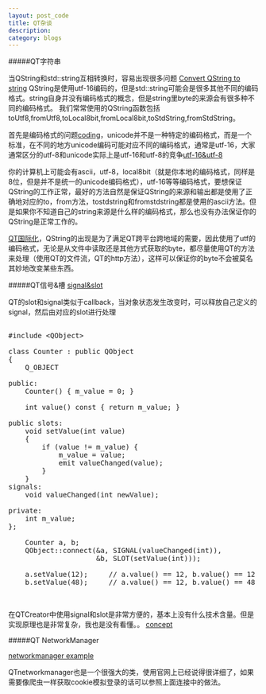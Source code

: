 ```yaml
---
layout: post_code
title: QT杂谈
description: 
category: blogs
---
```


#####QT字符串

当QString和std::string互相转换时，容易出现很多问题
[Convert QString to string](http://stackoverflow.com/questions/4214369/how-to-convert-qstring-to-stdstring)
QString是使用utf-16编码的，但是std::string可能会是很多其他不同的编码格式。string自身并没有编码格式的概念，但是string里byte的来源会有很多种不同的编码格式。
我们常常使用的QString函数包括toUtf8,fromUtf8,toLocal8bit,fromLocal8bit,toStdString,fromStdString。

首先是编码格式的问题[coding](http://stackoverflow.com/questions/700187/unicode-utf-ascii-ansi-format-differences)，unicode并不是一种特定的编码格式，而是一个标准，在不同的地方unicode编码可能对应不同的编码格式，通常是utf-16，大家通常区分的utf-8和unicode实际上是utf-16和utf-8的竞争[utf-16&utf-8](http://stackoverflow.com/questions/4655250/difference-between-utf-8-and-utf-16)

你的计算机上可能会有ascii，utf-8，local8bit（就是你本地的编码格式，同样是8位，但是并不是统一的unicode编码格式），utf-16等等编码格式，要想保证QString的工作正常，最好的方法自然是保证QString的来源和输出都是使用了正确地对应的to，from方法，tostdstring和fromstdstring都是使用的ascii方法。但是如果你不知道自己的string来源是什么样的编码格式，那么也没有办法保证你的QString是正常工作的。

[QT国际化](http://www.kuqin.com/qtdocument/i18n.html)，QString的出现是为了满足QT跨平台跨地域的需要，因此使用了utf的编码格式，无论是从文件中读取还是其他方式获取的byte，都尽量使用QT的方法来处理（使用QT的文件流，QT的http方法），这样可以保证你的byte不会被莫名其妙地改变某些东西。



#####QT信号&槽
[signal&slot](http://doc.qt.io/qt-4.8/signalsandslots.html)

QT的slot和signal类似于callback，当对象状态发生改变时，可以释放自己定义的signal，然后由对应的slot进行处理

<pre class="brush: cpp">

#include &lt;QObject>

class Counter : public QObject
{
    Q_OBJECT

public:
    Counter() { m_value = 0; }

    int value() const { return m_value; }

public slots:
    void setValue(int value)
    {
        if (value != m_value) {
            m_value = value;
            emit valueChanged(value);
        }
    }
signals:
    void valueChanged(int newValue);

private:
    int m_value;
};

    Counter a, b;
    QObject::connect(&a, SIGNAL(valueChanged(int)),
                     &b, SLOT(setValue(int)));

    a.setValue(12);     // a.value() == 12, b.value() == 12
    b.setValue(48);     // a.value() == 12, b.value() == 48


</pre>



在QTCreator中使用signal和slot是非常方便的，基本上没有什么技术含量。但是实现原理也是非常复杂，我也是没有看懂。。
[concept](http://woboq.com/blog/how-qt-signals-slots-work.html)

#####QT NetworkManager

[networkmanager example](http://stackoverflow.com/questions/4509441/qt-http-post-issue-when-server-requires-cookies)

QTnetworkmanager也是一个很强大的类，使用官网上已经说得很详细了，如果需要像爬虫一样获取cookie模拟登录的话可以参照上面连接中的做法。
